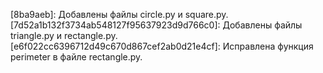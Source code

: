 [8ba9aeb]: Добавлены файлы circle.py и square.py.
[7d52a1b132f3734ab548127f95637923d9d766c0]: Добавлены файлы triangle.py и rectangle.py.
[e6f022cc6396712d49c670d867cef2ab0d21e4cf]: Исправлена функция perimeter в файле rectangle.py.
